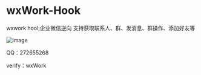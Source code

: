 # wxWork-Hook
wxwork hool;企业微信逆向
支持获取联系人、群、发消息、群操作、添加好友等


![image](https://user-images.githubusercontent.com/83381585/116494022-8dc49000-a8d2-11eb-887b-5bbc7daf58ab.png)


QQ：272655268

verify：wxWork
